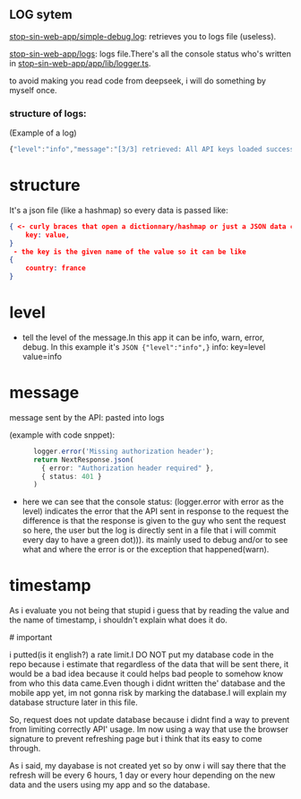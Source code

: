 ## LOG sytem

[stop-sin-web-app/simple-debug.log](simple-debug.log): retrieves you to logs file (useless).

[stop-sin-web-app/logs](logs): logs file.There's all the console status who's written in [stop-sin-web-app/app/lib/logger.ts](app/lib/logger.ts).

to avoid making you read code from deepseek, i will do something by myself once.

 ### structure of logs:
(Example of a log)
``` typescript
{"level":"info","message":"[3/3] retrieved: All API keys loaded successfully","timestamp":"2025-10-10 16:22:44"}
```

# structure

It's a json file (like a hashmap) so every data is passed like:
``` JSON
{ <- curly braces that open a dictionnary/hashmap or just a JSON data container 
    key: value,
}
 - the key is the given name of the value so it can be like
{
    country: france
}
```

# level

 - tell the level of the message.In this app it can be info, warn, error, debug.
In this example it's ```JSON {"level":"info",}``` info: key=level  value=info

# message

message sent by the API: pasted into logs 

(example with code snppet):
``` typescript
      logger.error('Missing authorization header');
      return NextResponse.json(
        { error: "Authorization header required" },
        { status: 401 }
      )
```
 - here we can see that the console status: (logger.error with error as the level) indicates the error that the API sent in response to the request
the difference is that the response is given to the guy who sent the request so here, the user
but the log is directly sent in a file that i will commit every day to have a green dot))).
its mainly used to debug and/or to see what and where the error is or the exception that happened(warn).

# timestamp

As i evaluate you not being that stupid i guess that by reading the value and the name of timestamp,
i shouldn't explain what does it do.

# important

i putted(is it english?) a rate limit.I DO NOT put my database code in the repo because i estimate that regardless of the data that will be sent there,
it would be a bad idea because it could helps bad people to somehow know from who this data came.Even though i didnt written the' database and the mobile app yet, im not gonna risk by marking the database.I will explain my database structure later in this file.

So, request does not update database because i didnt find a way to prevent from limiting correctly API' usage.
Im now using a way that use the browser signature to prevent refreshing page but i think that its easy to come through.

As i said, my dayabase is not created yet so by onw i will say there that the refresh will be every 6 hours, 1 day or every hour depending on the new data and the users using my app and so the database.



